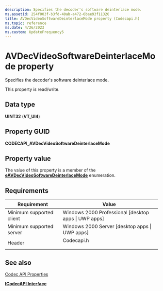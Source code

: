 ```yaml
---
description: Specifies the decoder's software deinterlace mode.
ms.assetid: 254f003f-b3fd-40ab-a472-6bae93f11326
title: AVDecVideoSoftwareDeinterlaceMode property (Codecapi.h)
ms.topic: reference
ms.date: 4/26/2023
ms.custom: UpdateFrequency5
---
```


# AVDecVideoSoftwareDeinterlaceMode property



Specifies the decoder's software deinterlace mode.

This property is read/write.

## Data type

**UINT32** (**VT\_UI4**)

## Property GUID

**CODECAPI\_AVDecVideoSoftwareDeinterlaceMode**

## Property value

The value of this property is a member of the [**eAVDecVideoSoftwareDeinterlaceMode**](/windows/desktop/api/codecapi/ne-codecapi-eavdecvideosoftwaredeinterlacemode) enumeration.

## Requirements



| Requirement | Value |
|-------------------------------------|---------------------------------------------------------------------------------------|
| Minimum supported client<br/> | Windows 2000 Professional \[desktop apps \| UWP apps\]<br/>                     |
| Minimum supported server<br/> | Windows 2000 Server \[desktop apps \| UWP apps\]<br/>                           |
| Header<br/>                   | <dl> <dt>Codecapi.h</dt> </dl> |



## See also

<dl> <dt>

[Codec API Properties](codec-api-properties.md)
</dt> <dt>

[**ICodecAPI Interface**](/windows/desktop/api/Strmif/nn-strmif-icodecapi)
</dt> </dl>

 

 




